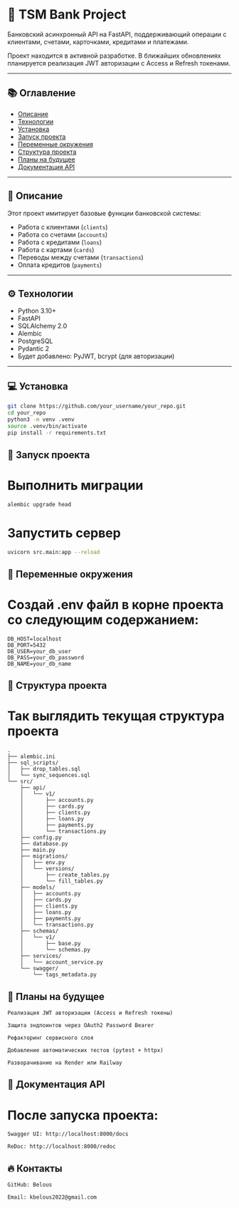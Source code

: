 # 🚀 TSM Bank Project

Банковский асинхронный API на FastAPI, поддерживающий операции с клиентами, счетами, карточками, кредитами и платежами.

Проект находится в активной разработке. В ближайших обновлениях планируется реализация JWT авторизации с Access и Refresh токенами.

---

## 📚 Оглавление

- [Описание](#описание)
- [Технологии](#технологии)
- [Установка](#установка)
- [Запуск проекта](#запуск-проекта)
- [Переменные окружения](#переменные-окружения)
- [Структура проекта](#структура-проекта)
- [Планы на будущее](#планы-на-будущее)
- [Документация API](#документация-api)

---

## 📖 <a name="описание">Описание</a>

Этот проект имитирует базовые функции банковской системы:

- Работа с клиентами (`clients`)
- Работа со счетами (`accounts`)
- Работа с кредитами (`loans`)
- Работа с картами (`cards`)
- Переводы между счетами (`transactions`)
- Оплата кредитов (`payments`)

---

## ⚙️  <a name="технологии">Технологии</a> 

- Python 3.10+
- FastAPI
- SQLAlchemy 2.0
- Alembic
- PostgreSQL
- Pydantic 2
- Будет добавлено: PyJWT, bcrypt (для авторизации)

---

## 💻 <a name="установка">Установка</a> 

```bash
git clone https://github.com/your_username/your_repo.git
cd your_repo
python3 -m venv .venv
source .venv/bin/activate
pip install -r requirements.txt
```

## 🚀 Запуск проекта

# Выполнить миграции
```bash
alembic upgrade head
```
# Запустить сервер
```bash
uvicorn src.main:app --reload
```

## 🔑 Переменные окружения

# Создай .env файл в корне проекта со следующим содержанием:
``` .env
DB_HOST=localhost
DB_PORT=5432
DB_USER=your_db_user
DB_PASS=your_db_password
DB_NAME=your_db_name
```


## 📁 Структура проекта
# Так выглядить текущая структура проекта
```
.
├── alembic.ini
├── sql_scripts/
│   ├── drop_tables.sql
│   └── sync_sequences.sql
└── src/
    ├── api/
    │   └── v1/
    │       ├── accounts.py
    │       ├── cards.py
    │       ├── clients.py
    │       ├── loans.py
    │       ├── payments.py
    │       └── transactions.py
    ├── config.py
    ├── database.py
    ├── main.py
    ├── migrations/
    │   ├── env.py
    │   └── versions/
    │       ├── create_tables.py
    │       └── fill_tables.py
    ├── models/
    │   ├── accounts.py
    │   ├── cards.py
    │   ├── clients.py
    │   ├── loans.py
    │   ├── payments.py
    │   └── transactions.py
    ├── schemas/
    │   └── v1/
    │       ├── base.py
    │       └── schemas.py
    ├── services/
    │   └── account_service.py
    └── swagger/
        └── tags_metadata.py
```
 
## 🚀 Планы на будущее

    Реализация JWT авторизации (Access и Refresh токены)

    Защита эндпоинтов через OAuth2 Password Bearer

    Рефакторинг сервисного слоя

    Добавление автоматических тестов (pytest + httpx)

    Разворачивание на Render или Railway

## 📄 Документация API

# После запуска проекта:

    Swagger UI: http://localhost:8000/docs

    ReDoc: http://localhost:8000/redoc

## 🔥 Контакты

    GitHub: Belous

    Email: kbelous2022@gmail.com
